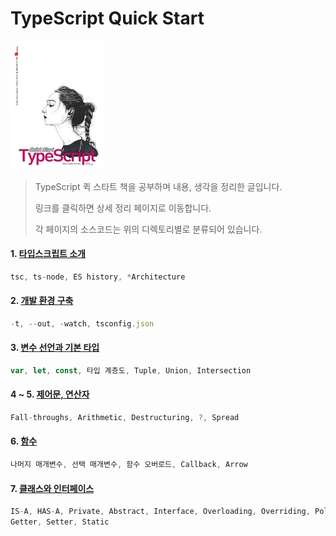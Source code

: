 TypeScript Quick Start
===

<img width="30%" src="quickTypeScript.jpg"></img>

>TypeScript 퀵 스타트 책을 공부하며 내용, 생각을 정리한 글입니다.
>
>링크를 클릭하면 상세 정리 페이지로 이동합니다.
>
>각 페이지의 소스코드는 위의 디렉토리별로 분류되어 있습니다.

#### 1. [타입스크립트 소개](http://1ilsang.blog.me/221264694492)
```javascript
tsc, ts-node, ES history, *Architecture
```

#### 2. [개발 환경 구축](http://1ilsang.blog.me/221264821276)
```javascript
-t, --out, -watch, tsconfig.json
```

#### 3. [변수 선언과 기본 타입](http://1ilsang.blog.me/221264995827)
```javascript
var, let, const, 타입 계층도, Tuple, Union, Intersection
```

#### 4 ~ 5. [제어문, 연산자](http://1ilsang.blog.me/221265808714)
```javascript
Fall-throughs, Arithmetic, Destructuring, ?, Spread
```

#### 6. [함수](http://1ilsang.blog.me/221265979958)
```javascript
나머지 매개변수, 선택 매개변수, 함수 오버로드, Callback, Arrow
```

#### 7. [클래스와 인터페이스]()
```javascript
IS-A, HAS-A, Private, Abstract, Interface, Overloading, Overriding, Polymorphism
Getter, Setter, Static
```